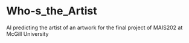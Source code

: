 # Who-s_the_Artist

AI predicting the artist of an artwork for the final project of MAIS202 at McGill University
